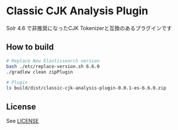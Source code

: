 # Classic CJK Analysis Plugin
Solr 4.6 で非推奨になったCJK Tokenizerと互換のあるプラグインです

## How to build

```bash
# Replace New Elasticsearch version
bash ./etc/replace-version.sh 6.6.0
./gradlew clean zipPlugin

# Plugin
ls build/dist/classic-cjk-analysis-plugin-0.0.1-es-6.6.0.zip 
```

## License

See [LICENSE](./LICENSE)


